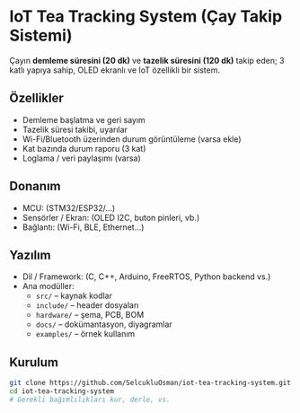 # IoT Tea Tracking System (Çay Takip Sistemi)

Çayın **demleme süresini (20 dk)** ve **tazelik süresini (120 dk)** takip eden; 3 katlı yapıya sahip, OLED ekranlı ve IoT özellikli bir sistem.

## Özellikler
- Demleme başlatma ve geri sayım
- Tazelik süresi takibi, uyarılar
- Wi-Fi/Bluetooth üzerinden durum görüntüleme (varsa ekle)
- Kat bazında durum raporu (3 kat)
- Loglama / veri paylaşımı (varsa)

## Donanım
- MCU: (STM32/ESP32/…)
- Sensörler / Ekran: (OLED I2C, buton pinleri, vb.)
- Bağlantı: (Wi-Fi, BLE, Ethernet…)

## Yazılım
- Dil / Framework: (C, C++, Arduino, FreeRTOS, Python backend vs.)
- Ana modüller:
  - `src/` – kaynak kodlar
  - `include/` – header dosyaları
  - `hardware/` – şema, PCB, BOM
  - `docs/` – dokümantasyon, diyagramlar
  - `examples/` – örnek kullanım

## Kurulum
```bash
git clone https://github.com/SelcukluOsman/iot-tea-tracking-system.git
cd iot-tea-tracking-system
# Gerekli bağımlılıkları kur, derle, vs.
